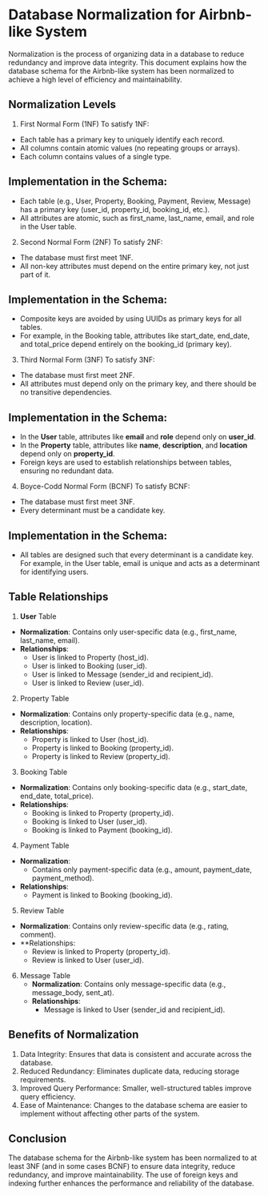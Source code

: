 # Database Normalization for Airbnb-like System
Normalization is the process of organizing data in a database to reduce redundancy and improve data integrity. This document explains how the database schema for the Airbnb-like system has been normalized to achieve a high level of efficiency and maintainability.

## Normalization Levels
  1. First Normal Form (1NF)
  To satisfy 1NF:
  * Each table has a primary key to uniquely identify each record.
  * All columns contain atomic values (no repeating groups or arrays).
  * Each column contains values of a single type.
## Implementation in the Schema:
  * Each table (e.g., User, Property, Booking, Payment, Review, Message) has a primary key (user_id, property_id, booking_id, etc.).
  * All attributes are atomic, such as first_name, last_name, email, and role in the User table.
  2. Second Normal Form (2NF)
  To satisfy 2NF:
  * The database must first meet 1NF.
  * All non-key attributes must depend on the entire primary key, not just part of it.
## Implementation in the Schema:
  * Composite keys are avoided by using UUIDs as primary keys for all tables.
  * For example, in the Booking table, attributes like start_date, end_date, and total_price depend entirely on the booking_id (primary key).
  3. Third Normal Form (3NF)
  To satisfy 3NF:
  * The database must first meet 2NF.
  * All attributes must depend only on the primary key, and there should be no transitive dependencies.
## Implementation in the Schema:
  * In the **User** table, attributes like **email** and **role** depend only on **user_id**.
  * In the **Property** table, attributes like **name**, **description**, and **location** depend only on **property_id**.
  * Foreign keys are used to establish relationships between tables, ensuring no redundant data.
  4. Boyce-Codd Normal Form (BCNF)
  To satisfy BCNF:
  * The database must first meet 3NF.
  * Every determinant must be a candidate key.
## Implementation in the Schema:
  * All tables are designed such that every determinant is a candidate key. For example, in the User table, email is unique and acts as a determinant for identifying users.
## Table Relationships
1. **User** Table
  * **Normalization**: Contains only user-specific data (e.g., first_name, last_name, email).
  * **Relationships**:
      * User is linked to Property (host_id).
      * User is linked to Booking (user_id).
      * User is linked to Message (sender_id and recipient_id).
      * User is linked to Review (user_id).
2. Property Table
  * **Normalization**: Contains only property-specific data (e.g., name, description, location).
  * **Relationships**:
      * Property is linked to User (host_id).
      * Property is linked to Booking (property_id).
      * Property is linked to Review (property_id).
3. Booking Table
  * **Normalization**: Contains only booking-specific data (e.g., start_date, end_date, total_price).
  * **Relationships**:
      * Booking is linked to Property (property_id).
      * Booking is linked to User (user_id).
      * Booking is linked to Payment (booking_id).
4. Payment Table
  * **Normalization**:
      * Contains only payment-specific data (e.g., amount, payment_date, payment_method).
  * **Relationships**:
      * Payment is linked to Booking (booking_id).
5. Review Table
  * **Normalization**: Contains only review-specific data (e.g., rating, comment).
  * **Relationships:
      * Review is linked to Property (property_id).
      * Review is linked to User (user_id).
6. Message Table
    * **Normalization**: Contains only message-specific data (e.g., message_body, sent_at).
    * **Relationships**:
      * Message is linked to User (sender_id and recipient_id).
## Benefits of Normalization
  1. Data Integrity: Ensures that data is consistent and accurate across the database.
  2. Reduced Redundancy: Eliminates duplicate data, reducing storage requirements.
  3. Improved Query Performance: Smaller, well-structured tables improve query efficiency.
  4. Ease of Maintenance: Changes to the database schema are easier to implement without affecting other parts of the system.
## Conclusion
The database schema for the Airbnb-like system has been normalized to at least 3NF (and in some cases BCNF) to ensure data integrity, reduce redundancy, and improve maintainability. The use of foreign keys and indexing further enhances the performance and reliability of the database.
